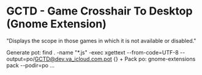 # GCTD - Game Crosshair To Desktop (Gnome Extension)
"Displays the scope in those games in which it is not available or disabled."

Generate pot: find . -name "*.js" -exec xgettext --from-code=UTF-8 --output=po/GCTD@dev.va_icloud.com.pot {} +
Pack po: gnome-extensions pack --podir=po ...
